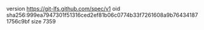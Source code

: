 version https://git-lfs.github.com/spec/v1
oid sha256:999ea7947301f51316ced2ef81b06c0774b33f7261608a9b764341871756c9bf
size 7359

